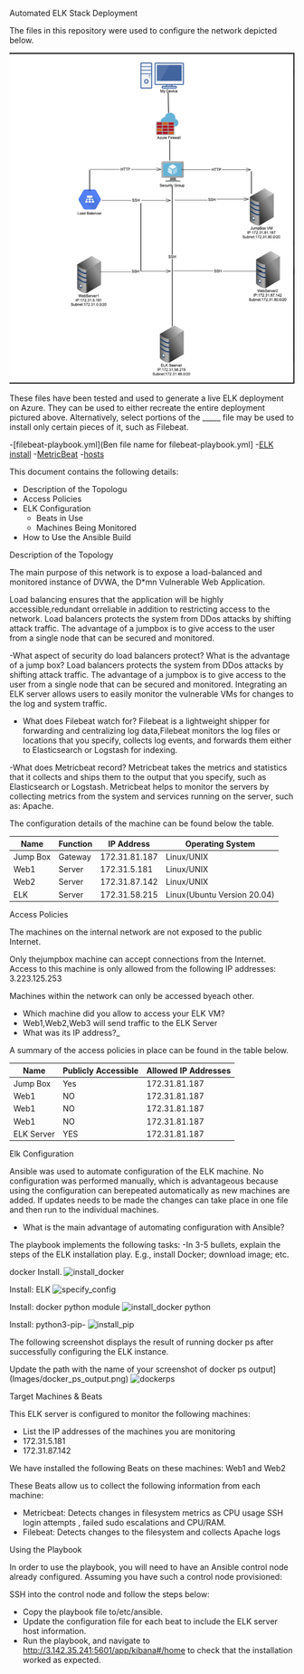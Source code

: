 Automated ELK Stack Deployment

The files in this repository were used to configure the network depicted below.

![TODO: Update the path with the name of your diagram](AWS_Image_Diagram.png)

These files have been tested and used to generate a live ELK deployment on Azure. They can be used to either recreate the entire deployment pictured above. Alternatively, select portions of the _____ file may be used to install only certain pieces of it, such as Filebeat.

-[filebeat-playbook.yml](Ben file name for filebeat-playbook.yml]
-[ELK install](elk-install.yml)
-[MetricBeat](metricbeat-playbook.yml0)
-[hosts](hosts.txt)

This document contains the following details:
- Description of the Topologu
- Access Policies
- ELK Configuration
  - Beats in Use
  - Machines Being Monitored
- How to Use the Ansible Build


Description of the Topology

The main purpose of this network is to expose a load-balanced and monitored instance of DVWA, the D*mn Vulnerable Web Application.

Load balancing ensures that the application will be highly accessible,redundant orreliable in addition to restricting access to the network. Load balancers protects the system from DDos attacks by shifting attack traffic. The advantage of a jumpbox is to give access to the user from a single node that can be secured and monitored.

-What aspect of security do load balancers protect? What is the advantage of a jump box?
Load balancers protects the system from DDos attacks by shifting attack traffic. The advantage of a jumpbox is to give access to the user from a single node that can be secured and monitored.
Integrating an ELK server allows users to easily monitor the vulnerable VMs for changes to the log and system traffic.

- What does Filebeat watch for?
Filebeat is a lightweight shipper for forwarding and centralizing log data,Filebeat monitors the log files or locations that you specify, collects log events, and forwards them either to Elasticsearch or Logstash for indexing.

-What does Metricbeat record?
Metricbeat takes the metrics and statistics that it collects and ships them to the output that you specify, such as Elasticsearch or Logstash. Metricbeat helps to monitor the servers by collecting metrics from the system and services running on the server, such as: Apache.

The configuration details of the machine can be found below the table.

| Name    | Function    | IP Address     | Operating System           |
|---------|-------------|----------------|----------------------------|
| Jump Box| Gateway     | 172.31.81.187  | Linux/UNIX                 |
| Web1    | Server      | 172.31.5.181   | Linux/UNIX                 |
| Web2    | Server      | 172.31.87.142  | Linux/UNIX                 |
| ELK     | Server      | 172.31.58.215 | Linux(Ubuntu Version 20.04) |

 Access Policies

The machines on the internal network are not exposed to the public Internet. 

Only thejumpbox machine can accept connections from the Internet. Access to this machine is only allowed from the following IP addresses:
3.223.125.253 

Machines within the network can only be accessed byeach other.

- Which machine did you allow to access your ELK VM? 
- Web1,Web2,Web3 will send traffic to the ELK Server
- What was its IP address?_

A summary of the access policies in place can be found in the table below.

| Name       | Publicly Accessible | Allowed IP Addresses |
|------------|---------------------|----------------------|
| Jump Box   | Yes                 | 172.31.81.187        |
| Web1       | NO                  | 172.31.81.187        |
|  Web1      | NO                  | 172.31.81.187        |
|  Web1      | NO                  | 172.31.81.187        |
| ELK Server | YES                 | 172.31.81.187        |

Elk Configuration

Ansible was used to automate configuration of the ELK machine. No configuration was performed manually, which is advantageous because using the configuration can berepeated automatically as new machines are added. If updates needs to be made the changes can take place in one file and then run to the individual machines.
- What is the main advantage of automating configuration with Ansible?

The playbook implements the following tasks:
-In 3-5 bullets, explain the steps of the ELK installation play. E.g., install Docker; download image; etc.

 docker Install.
![install_docker](https://user-images.githubusercontent.com/85095592/136896210-ed3e7bbf-871b-43ec-8fab-b15cc1aa8c98.png)


 Install: ELK
![specify_config](https://user-images.githubusercontent.com/85095592/136896521-85e0616b-b79e-4c10-80c3-ced3adce3de9.png)


Install: docker python module
![install_docker python](https://user-images.githubusercontent.com/85095592/136896616-614d9755-5aaa-4c0d-b712-57ccde59be13.png)



Install: python3-pip-
![install_pip](https://user-images.githubusercontent.com/85095592/136896433-bf54fef0-140b-4b99-8d2e-2130f21e8738.png)



The following screenshot displays the result of running docker ps after successfully configuring the ELK instance.

Update the path with the name of your screenshot of docker ps output](Images/docker_ps_output.png)
![dockerps](https://user-images.githubusercontent.com/85095592/136893911-456d5ee1-47e9-4eb2-9844-46496ff7f780.png)

Target Machines & Beats

This ELK server is configured to monitor the following machines:
-  List the IP addresses of the machines you are monitoring
-  172.31.5.181
-  172.31.87.142 

We have installed the following Beats on these machines: Web1 and Web2


These Beats allow us to collect the following information from each machine:
- Metricbeat: Detects  changes in filesystem metrics as CPU usage SSH login attempts , failed sudo escalations and CPU/RAM.
- Filebeat: Detects changes to the filesystem and collects Apache logs

Using the Playbook

In order to use the playbook, you will need to have an Ansible control node already configured. Assuming you have such a control node provisioned: 

SSH into the control node and follow the steps below:
- Copy the playbook file to/etc/ansible.
- Update the configuration file for each beat to include the ELK server host information.
- Run the playbook, and navigate to http://3.142.35.241:5601/app/kibana#/home to check that the installation worked as expected.

